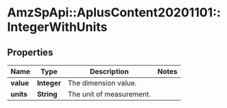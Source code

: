 # AmzSpApi::AplusContent20201101::IntegerWithUnits

## Properties
Name | Type | Description | Notes
------------ | ------------- | ------------- | -------------
**value** | **Integer** | The dimension value. | 
**units** | **String** | The unit of measurement. | 

